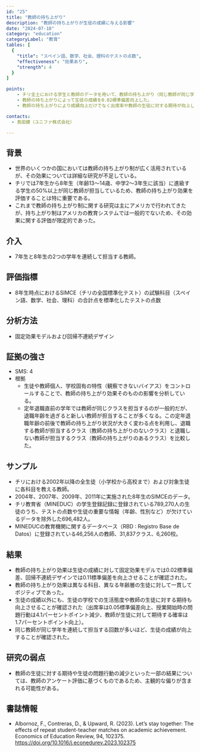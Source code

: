 ```yaml
---
id: "25"
title: "教師の持ち上がり"
description: "教師の持ち上がりが生徒の成績に与える影響"
date: "2024-07-18"
category: "education"
categoryLabel: "教育"
tables: [
  {
    "title": "スペイン語、数学、社会、理科のテストの点数",
    "effectiveness": "効果あり",
    "strength": 4
  }
]

points:
    - チリ全土における学生と教師のデータを用いて、教師の持ち上がり（同じ教師が同じ学年を連続して担当すること）効果を全国規模で評価した初めての研究である。
    - 教師の持ち上がりによって生徒の成績を0.02標準偏差向上した。
    - 教師の持ち上がりにより成績向上だけでなく出席率や教師の生徒に対する期待が向上し、問題行動が減少した。

contacts:
  - 島田健（ユニファ株式会社）

---
```


## 背景 
- 世界のいくつかの国においては教師の持ち上がり制が広く活用されているが、その効果については詳細な研究が不足している。
- チリでは7年生から8年生（年齢13〜14歳、中学2〜3年生に該当）に進級する学生の50%以上が同じ教師が担当しているため、教師の持ち上がり効果を評価することは特に重要である。
- これまで教師の持ち上がり制に関する研究は主にアメリカで行われてきたが、持ち上がり制はアメリカの教育システムでは一般的でないため、その効果に関する評価が限定的であった。

## 介入
- 7年生と8年生の2つの学年を連続して担当する教師。

## 評価指標
- 8年生時点におけるSIMCE（チリの全国標準化テスト）の試験科目（スペイン語、数学、社会、理科）の合計点を標準化したテストの点数

## 分析方法
- 固定効果モデルおよび回帰不連続デザイン

## 証拠の強さ
- SMS: 4
- 根拠 
    - 生徒や教師個人、学校固有の特性（観察できないバイアス）をコントロールすることで、教師の持ち上がり効果そのものの影響を分析している。
    - 定年退職直前の学年では教師が同じクラスを担当するのが一般的だが、退職年齢を過ぎると新しい教師が担当することが多くなる。この定年退職年齢の前後で教師の持ち上がり状況が大きく変わる点を利用し、退職する教師が担当するクラス（教師の持ち上がりのないクラス）と退職しない教師が担当するクラス（教師の持ち上がりのあるクラス）を比較した。

## サンプル
- チリにおける2002年以降の全生徒（小学校から高校まで）および対象生徒に各科目を教える教師。
- 2004年、2007年、2009年、2011年に実施された8年生のSIMCEのデータ。
- チリ教育省（MINEDUC）の学生登録記録に登録されている789,270人の生徒のうち、テストの点数や生徒の重要な情報（年齢、性別など）が欠けているデータを除外した696,482人。
- MINEDUCの教育機関に関するデータベース（RBD : Registro Base de Datos）に登録されている46,256人の教師、31,837クラス、6,260校。

## 結果
- 教師の持ち上がり効果は生徒の成績に対して固定効果モデルでは0.02標準偏差、回帰不連続デザインでは0.11標準偏差を向上させることが確認された。
- 教師の持ち上がり効果は異なる科目、異なる年齢層の生徒に対して一貫してポジティブであった。
- 生徒の成績以外にも、生徒の学校での生活態度や教師の生徒に対する期待も向上させることが確認された（出席率は0.05標準偏差向上、授業開始時の問題行動は4.1パーセントポイント減少、教師が生徒に対して期待する確率は1.7パーセントポイント向上）。
- 同じ教師が同じ学年を連続して担当する回数が多いほど、生徒の成績が向上することが確認された。

## 研究の弱点
- 教師の生徒に対する期待や生徒の問題行動の減少といった一部の結果については、教師のアンケート評価に基づくものであるため、主観的な偏りが含まれる可能性がある。

## 書誌情報
- Albornoz, F., Contreras, D., & Upward, R. (2023). Let’s stay together: The effects of repeat student-teacher matches on academic achievement. Economics of Education Review, 94, 102375. https://doi.org/10.1016/j.econedurev.2023.102375
